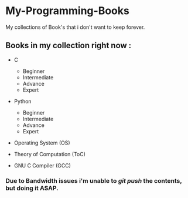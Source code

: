 # My-Programming-Books

My collections of Book's that i don't want to keep forever. 

## Books in my collection right now : 
  * C
    * Beginner
    * Intermediate
    * Advance
    * Expert

  * Python
    * Beginner
    * Intermediate
    * Advance
    * Expert

  * Operating System (OS)
  * Theory of Computation (ToC)
  * GNU C Compiler (GCC)


### Due to Bandwidth issues i'm unable to *git push* the contents, but doing it ASAP.
